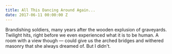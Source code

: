 ```yaml
---
title: All This Dancing Around Again...
date: 2017-06-11 00:00:00 Z
---
```


Brandishing soldiers, many years after the wooden explusion of graveyards. Twilight hits, right before we even experienced what it is to be human. A room with a view though — could give us the arched bridges and withered masonry that she always dreamed of. But I didn't.